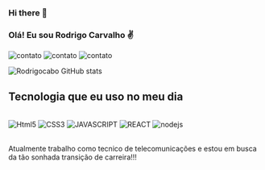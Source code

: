 ### Hi there 👋
### Olá! Eu sou Rodrigo Carvalho ✌️

![contato](https://img.shields.io/badge/WhatsApp-25D366?style=for-the-badge&logo=whatsapp&logoColor=white)
![contato](https://img.shields.io/badge/Gmail-D14836?style=for-the-badge&logo=gmail&logoColor=white)
![contato](https://img.shields.io/badge/LinkedIn-0077B5?style=for-the-badge&logo=linkedin&logoColor=white)

![Rodrigocabo GitHub stats](https://github-readme-stats.vercel.app/api?username=Rodrigocabo&show_icons=true&theme=dracula)


## Tecnologia que eu  uso no meu dia

<div style="display: inline_block"><br/>
    <img aling = "center" alt="Html5"src="https://img.shields.io/badge/HTML5-E34F26?style=for-the-badge&logo=html5&logoColor=white"/>
    <img aling = "center" alt="CSS3"src="https://img.shields.io/badge/CSS3-1572B6?style=for-the-badge&logo=css3&logoColor=white"/>
    <img aling = "center" alt="JAVASCRIPT"src="https://img.shields.io/badge/JavaScript-F7DF1E?style=for-the-badge&logo=javascript&logoColor=black"/>
    <img aling = "center" alt="REACT"src="https://img.shields.io/badge/React-20232A?style=for-the-badge&logo=react&logoColor=61DAFB"/>
     <img aling = "center" alt="nodejs"src="https://img.shields.io/badge/Node.js-43853D?style=for-the-badge&logo=node.js&logoColor=white"/>
</div><br/>

Atualmente trabalho como tecnico de telecomunicações e estou em busca da tão sonhada transição de carreira!!!
